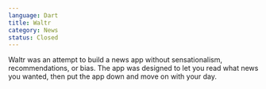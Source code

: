 ```yaml
---
language: Dart
title: Waltr
category: News
status: Closed
---
```


Waltr was an attempt to build a news app without sensationalism, recommendations, or bias. The app was designed to let you read what news you wanted, then put the app down and move on with your day. 